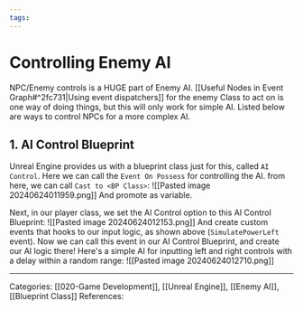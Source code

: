 ```yaml
---
tags:
---
```

# Controlling Enemy AI
NPC/Enemy controls is a HUGE part of Enemy AI. [[Useful Nodes in Event Graph#^2fc731|Using event dispatchers]] for the enemy Class to act on is one way of doing things, but this will only work for simple AI. Listed below are ways to control NPCs for a more complex AI.

## 1. AI Control Blueprint
Unreal Engine provides us with a blueprint class just for this, called `AI Control`. Here we can call the `Event On Possess` for controlling the AI. from here, we can call `Cast to <BP Class>`:
![[Pasted image 20240624011959.png]]
And promote as variable. 

Next, in our player class, we set the AI Control option to this AI Control Blueprint:
![[Pasted image 20240624012153.png]]
And create custom events that hooks to our input logic, as shown above (`SimulatePowerLeft` event). Now we can call this event in our AI Control Blueprint, and create our AI logic there! Here's a simple AI for inputting left and right controls with a delay within a random range:
![[Pasted image 20240624012710.png]]


---
Categories: [[020-Game Development]], [[Unreal Engine]], [[Enemy AI]], [[Blueprint Class]]
References:
